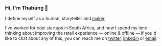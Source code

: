 ### Hi, I'm Thabang 👋

I define myself as a human, storyteller and [maker](https://botho.shop)

I've worked for cool startups in South Africa, and now I spend my time thinking about improving the retail experience — online & offline — if you'd like to chat about any of this, you can reach me on [twitter](https://twitter.com/tseboho), [linkedin](https://linkedin.com/in/tseboho) or [email](mailto:hello@thabang.me).

<!--
**tseboho/tseboho** is a ✨ _special_ ✨ repository because its `README.md` (this file) appears on your GitHub profile.

Here are some ideas to get you started:

- 🔭 I’m currently working on ...
- 🌱 I’m currently learning ...
- 👯 I’m looking to collaborate on ...
- 🤔 I’m looking for help with ...
- 💬 Ask me about ...
- 📫 How to reach me: ...
- 😄 Pronouns: ...
- ⚡ Fun fact: ...
-->
